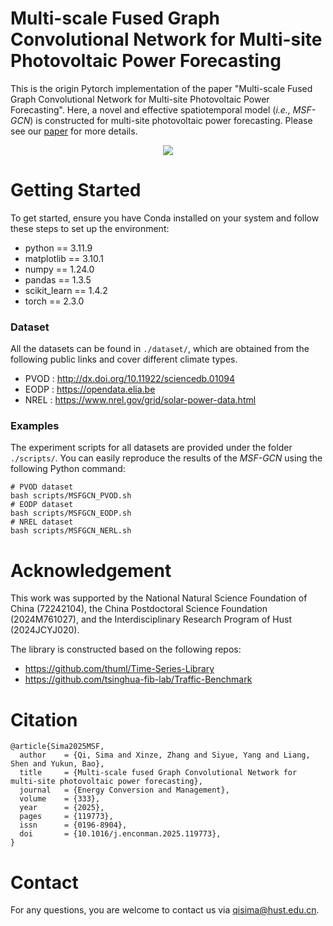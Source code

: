 # Multi-scale Fused Graph Convolutional Network for Multi-site Photovoltaic Power Forecasting
This is the origin Pytorch implementation of the paper "Multi-scale Fused Graph Convolutional Network for Multi-site Photovoltaic Power Forecasting". Here, a novel and effective spatiotemporal model (*i.e., MSF-GCN*) is constructed for multi-site photovoltaic power forecasting. 
Please see our [paper](https://www.sciencedirect.com/science/article/pii/S0196890425002961) for more details.
<p align="center">
    <img src="./assets/method.png">
</p>

# Getting Started
To get started, ensure you have Conda installed on your system and follow these steps to set up the environment:
* python == 3.11.9
* matplotlib == 3.10.1
* numpy == 1.24.0
* pandas == 1.3.5
* scikit_learn == 1.4.2
* torch == 2.3.0

### Dataset
All the datasets can be found in ```./dataset/```, which are obtained from the following public links and cover different climate types.
* PVOD : http://dx.doi.org/10.11922/sciencedb.01094
* EODP : https://opendata.elia.be
* NREL : https://www.nrel.gov/grid/solar-power-data.html

### Examples
The experiment scripts for all datasets are provided under the folder ```./scripts/```. You can easily reproduce the results of the *MSF-GCN* using the following Python command:

```
# PVOD dataset
bash scripts/MSFGCN_PVOD.sh
# EODP dataset
bash scripts/MSFGCN_EODP.sh
# NREL dataset
bash scripts/MSFGCN_NERL.sh
```
# Acknowledgement
This work was supported by the National Natural Science Foundation of China (72242104), the China Postdoctoral Science Foundation (2024M761027), and the Interdisciplinary Research Program of Hust (2024JCYJ020).

The library is constructed based on the following repos:
* https://github.com/thuml/Time-Series-Library
* https://github.com/tsinghua-fib-lab/Traffic-Benchmark

# Citation
```
@article{Sima2025MSF,
  author    = {Qi, Sima and Xinze, Zhang and Siyue, Yang and Liang, Shen and Yukun, Bao},
  title     = {Multi-scale fused Graph Convolutional Network for multi-site photovoltaic power forecasting},
  journal   = {Energy Conversion and Management},
  volume    = {333},
  year      = {2025},
  pages     = {119773},
  issn      = {0196-8904},
  doi       = {10.1016/j.enconman.2025.119773},
}
```
# Contact
For any questions, you are welcome to contact us via qisima@hust.edu.cn.
